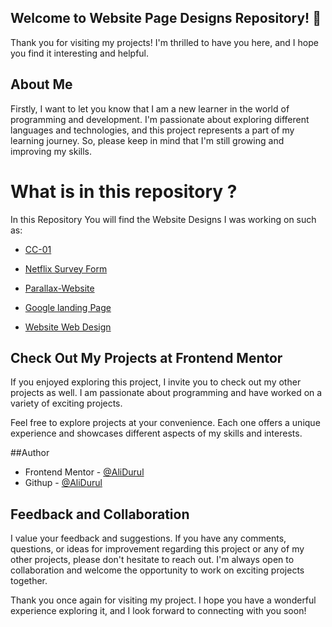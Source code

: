 ## Welcome to Website Page Designs Repository! 👋

Thank you for visiting my projects! I'm thrilled to have you here, and I hope you find it interesting and helpful.

## About Me
Firstly, I want to let you know that I am a new learner in the world of programming and development. I'm passionate about exploring different languages and technologies, and this project represents a part of my learning journey. So, please keep in mind that I'm still growing and improving my skills.

# What is in this repository ?
In this Repository You will find the Website Designs I was working on such as: 

- [CC-01](https://alidurul.github.io/Website-Page-Designs/CC-01/)

- [Netflix Survey Form](https://alidurul.github.io/Website-Page-Designs/001%20Netflix-Survey-Form/)

- [Parallax-Website](https://alidurul.github.io/Website-Page-Designs/002-Parallax-Website/)

- [Google landing Page](https://alidurul.github.io/Website-Page-Designs/003%20Google_landing_Page/)

- [Website Web Design](https://alidurul.github.io/Website-Page-Designs/004%20Website%20Page%20Design/)


## Check Out My Projects at Frontend Mentor
If you enjoyed exploring this project, I invite you to check out my other projects as well. I am passionate about programming and have worked on a variety of exciting projects.

Feel free to explore projects at your convenience. Each one offers a unique experience and showcases different aspects of my skills and interests.

##Author
- Frontend Mentor - [@AliDurul](https://www.frontendmentor.io/profile/DURUL-26)
- Githup - [@AliDurul](https://github.com/AliDurul)

## Feedback and Collaboration
I value your feedback and suggestions. If you have any comments, questions, or ideas for improvement regarding this project or any of my other projects, please don't hesitate to reach out. I'm always open to collaboration and welcome the opportunity to work on exciting projects together.

Thank you once again for visiting my project. I hope you have a wonderful experience exploring it, and I look forward to connecting with you soon!
















